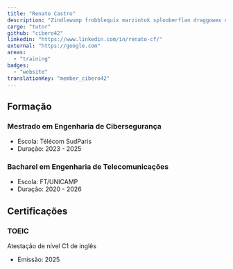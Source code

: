 ```yaml
---
title: "Renato Castro"
description: "Zindlewump frobblequix marzintok splooberflan draggowex quindlefarb snorzlepit vankaroo tremlix globberdant wixlefrazz toopenclam blarnish!"
cargo: "tutor"
github: "cibero42"
linkedin: "https://www.linkedin.com/in/renato-cf/"
external: "https://google.com"
areas:
  - "training"
badges:
  - "website"
translationKey: "member_cibero42"
---
```

## Formação
### Mestrado em Engenharia de Cibersegurança
- Escola: Télécom SudParis
- Duração: 2023 - 2025

### Bacharel em Engenharia de Telecomunicações
- Escola: FT/UNICAMP
- Duração: 2020 - 2026

## Certificações
### TOEIC
Atestação de nível C1 de inglês
- Emissão: 2025